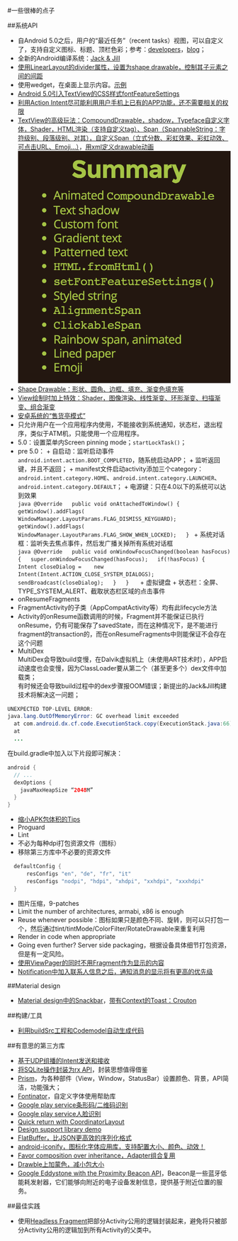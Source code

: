 #一些很棒的点子

##系统API
+  自Android 5.0之后，用户的“最近任务”（recent tasks）视图，可以自定义了，支持自定义图标、标题、顶栏色彩；参考：[developers](https://developer.android.com/guide/components/recents.html)，[blog](https://www.bignerdranch.com/blog/polishing-your-Android-overview-screen-entry/?utm_source=Android+Weekly&utm_campaign=22c3800806-Android_Weekly_130&utm_medium=email&utm_term=0_4eb677ad19-22c3800806-337892465)；
+  全新的Android编译系统：[Jack & Jill](http://tools.android.com/tech-docs/jackandjill)
+  [使用LinearLayout的divider属性，设置为shape drawable，控制其子元素之间的间距](http://cyrilmottier.com/2014/11/17/grid-spacing-on-android/?utm_source=Android+Weekly&utm_campaign=22c3800806-Android_Weekly_130&utm_medium=email&utm_term=0_4eb677ad19-22c3800806-337892465)
+  使用wedget，在桌面上显示内容。[示例](http://ptrprograms.blogspot.com/2014/11/building-widget-to-silence-phone.html?utm_source=Android+Weekly&utm_campaign=22c3800806-Android_Weekly_130&utm_medium=email&utm_term=0_4eb677ad19-22c3800806-337892465)
+  [Android 5.0引入TextView的CSS样式fontFeatureSettings](http://blog.sqisland.com/2014/11/android-stacked-fractions.html?utm_source=Android+Weekly&utm_campaign=22c3800806-Android_Weekly_130&utm_medium=email&utm_term=0_4eb677ad19-22c3800806-337892465)
+  [利用Action Intent尽可能利用用户手机上已有的APP功能，还不需要相关的权限](http://ryanharter.com/blog/2014/11/26/whats-your-intent/?utm_source=Android+Weekly&utm_campaign=22c3800806-Android_Weekly_130&utm_medium=email&utm_term=0_4eb677ad19-22c3800806-337892465)
+  [TextView的高级玩法：CompoundDrawable，shadow，Typeface自定义字体，Shader，HTML渲染（支持自定义tag）、Span（SpannableString：字符级别、段落级别、对其），自定义Span（立式分数、彩虹效果、彩虹动效、可点击URL、Emoji...）](http://chiuki.github.io/advanced-android-textview/)，[用xml定义drawable动画](http://chiuki.github.io/advanced-android-textview/#/3)
	![AdvancedTextView.png](assets/AdvancedTextView.png)
+  [Shape Drawable：形状、圆角、边框、填充、渐变色填充等](http://trinea.iteye.com/blog/1483949)
+  [View绘制时加上特效：Shader，图像渲染、线性渐变、环形渐变、扫描渐变、组合渐变](http://blog.csdn.net/ldj299/article/details/6166071)
+  [安卓系统的“售货亭模式”](http://cases.azoft.com/android-kiosk-mode-rules-restrictions/)
  +  只允许用户在一个应用程序内使用，不能接收到系统通知，状态栏，退出程序，类似于ATM机，只能使用一个应用程序。
  +  5.0：设置菜单内Screen pinning mode；`startLockTask()`；
  +  pre 5.0：
    +  自启动：监听启动事件`android.intent.action.BOOT_COMPLETED`，随系统启动APP；
	+  监听返回键，并且不返回；
	+  manifest文件启动activity添加三个category：`android.intent.category.HOME`、`android.intent.category.LAUNCHER`、`android.intent.category.DEFAULT`；
	+  电源键：只在4.0以下的系统可以达到效果  
	```java
	@Override  
	public void onAttachedToWindow() {  
	    getWindow().addFlags(  
	        WindowManager.LayoutParams.FLAG_DISMISS_KEYGUARD);  
	    getWindow().addFlags(  
	        WindowManager.LayoutParams.FLAG_SHOW_WHEN_LOCKED);  
	}
	```
	+  系统对话框：监听失去焦点事件，然后发广播关掉所有系统对话框  
	```java
	@Override  
	public void onWindowFocusChanged(boolean hasFocus) {  
	  super.onWindowFocusChanged(hasFocus);  
	  if(!hasFocus) {  
	    Intent closeDialog =   
	          new Intent(Intent.ACTION_CLOSE_SYSTEM_DIALOGS);  
	    sendBroadcast(closeDialog);  
	  }  
	}  
	```
	+  虚拟键盘
	+  状态栏：全屏、TYPE_SYSTEM_ALERT、截取状态栏区域的点击事件
+  onResumeFragments
  +  FragmentActivity的子类（AppCompatActivity等）均有此lifecycle方法
  +  Activity的onResume函数调用的时候，Fragment并不能保证已执行onResume，仍有可能保存了savedState，而在这种情况下，是不能进行fragment的transaction的，而在onResumeFragments中则能保证不会存在这个问题
+  MultiDex  
MultiDex会导致build变慢，在Dalvik虚拟机上（未使用ART技术时），APP启动速度也会变慢，因为ClassLoader要从第二个（甚至更多个）dex文件中加载类；  
有时候还会导致build过程中的dex步骤报OOM错误；新提出的Jack&Jill构建技术将解决这一问题；  
```java
UNEXPECTED TOP-LEVEL ERROR:
java.lang.OutOfMemoryError: GC overhead limit exceeded
  at com.android.dx.cf.code.ExecutionStack.copy(ExecutionStack.java:66)
  at 
  ...
```  
在build.gradle中加入以下片段即可解决：  
```groovy
android {
  // ...
  dexOptions {
    javaMaxHeapSize “2048M”
  }
}
```
+  [缩小APK包体积的Tips](http://cyrilmottier.com/2014/08/26/putting-your-apks-on-diet/)
  +  Proguard
  +  Lint
  +  不必为每种dpi打包资源文件（图标）
  +  移除第三方库中不必要的资源文件  
  ```groovy
	defaultConfig {
	    resConfigs "en", "de", "fr", "it"
	    resConfigs "nodpi", "hdpi", "xhdpi", "xxhdpi", "xxxhdpi"
	}
  ```
  +  图片压缩，9-patches
  +  Limit the number of architectures, armabi, x86 is enough
  +  Reuse whenever possible：图标如果只是颜色不同、旋转，则可以只打包一个，然后通过tint/tintMode/ColorFilter/RotateDrawable来重复利用
  +  Render in code when appropriate
  +  Going even further? Server side packaging，根据设备具体细节打包资源，但是有一定风险。
+  [使用ViewPager的同时不用Fragment作为显示的内容](https://www.bignerdranch.com/blog/viewpager-without-fragments)
+  [Notification中加入联系人信息之后，通知消息的显示将有更高的优先级](https://plus.google.com/+AndroidDevelopers/posts/7QBWvNXs2mD)

##Material design
+  [Material design中的Snackbar](https://github.com/nispok/snackbar/)，[带有Context的Toast：Crouton](https://github.com/keyboardsurfer/Crouton)

##构建/工具
+  [利用buildSrc工程和Codemodel自动生成代码](http://www.thedroidsonroids.com/blog/how-to-generate-java-sources-using-buildsrc-gradle-project)

##有意思的第三方库
+  [基于UDP组播的Intent发送和接收](http://www.androidzeitgeist.com/2014/11/introducing-android-network-intents17.html?utm_source=Android+Weekly&utm_campaign=a94f126150-Android_Weekly_129&utm_medium=email&utm_term=0_4eb677ad19-a94f126150-337892465)
+  [将SQLite操作封装为rx API](http://beust.com/weblog/2015/06/01/easy-sqlite-on-android-with-rxjava/)，封装思想值得借鉴
+  [Prism](https://blog.stylingandroid.com/prism-fundamentals-part-1)，为各种部件（View，Window，StatusBar）设置颜色、背景，API简洁，功能强大；
+  [Fontinator](https://github.com/svendvd/fontinator)，自定义字体使用帮助库
+  [Google play service条形码/二维码识别](http://android-developers.blogspot.co.uk/2015/08/barcode-detection-in-google-play.html)
+  [Google play service人脸识别](http://android-developers.blogspot.co.uk/2015/08/face-detection-in-google-play-services.html)
+  [Quick return with CoordinatorLayout](https://medium.com/@bherbst/quick-return-with-recyclerview-e70c8da9b4c1?mc_cid=5e6ec8b400&mc_eid=fb5841ce0e)
+  [Design support library demo](https://github.com/chrisbanes/cheesesquare)
+  [FlatBuffer，比JSON更高效的序列化格式](http://frogermcs.github.io/flatbuffers-in-android-introdution/)
+  [android-iconify，图标化字体应用库，支持配置大小、颜色、动效！](http://blog.joanzapata.com/iconify-just-got-a-lot-better)
+  [Favor composition over inheritance，Adapter组合复用](https://github.com/sockeqwe/AdapterDelegates)
+  [Drawble上加蒙色，减小包大小](http://andraskindler.com/blog/2015/tinting_drawables/)
+  [Google Eddystone with the Proximity Beacon API](https://medium.com/ribot-labs/exploring-google-eddystone-with-the-proximity-beacon-api-bc9256c97e05)，Beacon是一些蓝牙低能耗发射器，它们能够向附近的电子设备发射信息，提供基于附近位置的服务。

##最佳实践
+  使用[Headless Fragment](Fragments.md#使用fragment进行后台处理headless-fragment)把部分Activity公用的逻辑封装起来，避免将只被部分Activity公用的逻辑加到所有Activity的父类中。
